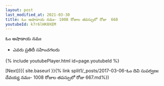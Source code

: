 ```yaml
---
layout: post
last_modified_at: 2021-03-30
title: ఓం ఆషాడాయ నమః- 1008 రోజుల తపస్సులో రోజు  668
youtubeId: k7r6lHK0XEM
---
```

 
 
 ఓం ఆషాడాయ నమః  
 
 -  ఎవరు ప్రతిదీ సహించగలరు 
 
  
 
  
 
 
 
 
 
 


{% include youtubePlayer.html id=page.youtubeId %}
 
[Next]({{ site.baseurl }}{% link  split1/_posts/2017-03-06-ఓం దివి సుపర్వణః దేవయ్య నమః- 1008 రోజుల తపస్సులో రోజు  667.md%})
 
